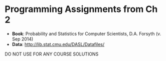 Programming Assignments from Ch 2
=====

* <b>Book</b>: Probability and Statistics for Computer Scientists, D.A. Forsyth (v. Sep 2014)
* <b>Data</b>: http://lib.stat.cmu.edu/DASL/Datafiles/

DO NOT USE FOR ANY COURSE SOLUTIONS